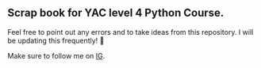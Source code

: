 ## Scrap book for YAC level 4 Python Course.

Feel free to point out any errors and to take ideas from this repository.
        I will be updating this frequently! 💪

Make sure to follow me on 
    [IG](instagram.com/jamjam_officiale).
